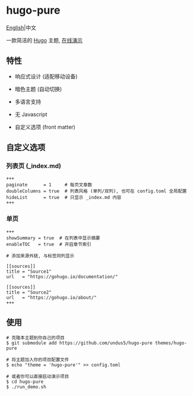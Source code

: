 # hugo-pure

[English](https://github.com/undus5/hugo-pure/)|中文

一款简洁的 [Hugo](https://gohugo.io) 主题, [在线演示](https://undus5.github.io/hugo-pure/)

## 特性

- 响应式设计 (适配移动设备)

- 暗色主题 (自动切换)

- 多语言支持

- 无 Javascript

- 自定义选项 (front matter)

## 自定义选项

### 列表页 (_index.md)

```
+++
paginate      = 1     # 每页文章数
doubleColumns = true  # 列表风格 (单列/双列), 也可在 config.toml 全局配置
hideList      = true  # 只显示 _index.md 内容
+++
```

### 单页

```
+++
showSummary = true  # 在列表中显示摘要
enableTOC   = true  # 开启章节索引

# 添加来源外链, 与标签同列显示

[[sources]]
title = "Source1"
url   = "https://gohugo.io/documentation/"

[[sources]]
title = "Source2"
url   = "https://gohugo.io/about/"
+++
```

## 使用

```
# 克隆本主题到你自己的项目
$ git submodule add https://github.com/undus5/hugo-pure themes/hugo-pure

# 将主题加入你的项目配置文件
$ echo "theme = 'hugo-pure'" >> config.toml

# 或者你可以直接启动演示项目
$ cd hugo-pure
$ ./run_demo.sh
```
